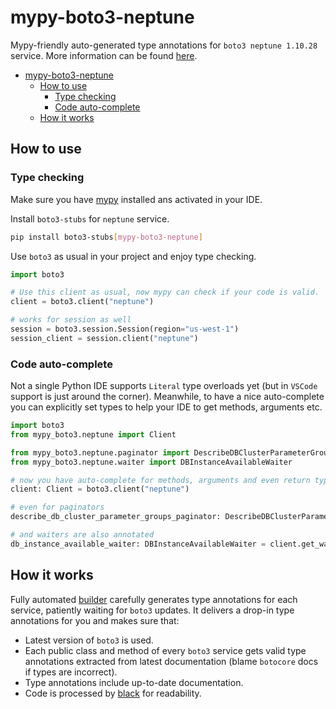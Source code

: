 # mypy-boto3-neptune

Mypy-friendly auto-generated type annotations for `boto3 neptune 1.10.28` service.
More information can be found [here](https://github.com/vemel/mypy_boto3).

- [mypy-boto3-neptune](#mypy-boto3-neptune)
  - [How to use](#how-to-use)
    - [Type checking](#type-checking)
    - [Code auto-complete](#code-auto-complete)
  - [How it works](#how-it-works)

## How to use

### Type checking

Make sure you have [mypy](https://github.com/python/mypy) installed ans activated in your IDE.

Install `boto3-stubs` for `neptune` service.

```bash
pip install boto3-stubs[mypy-boto3-neptune]
```

Use `boto3` as usual in your project and enjoy type checking.

```python
import boto3

# Use this client as usual, now mypy can check if your code is valid.
client = boto3.client("neptune")

# works for session as well
session = boto3.session.Session(region="us-west-1")
session_client = session.client("neptune")

```

### Code auto-complete

Not a single Python IDE supports `Literal` type overloads yet (but in `VSCode` support is just around the corner).
Meanwhile, to have a nice auto-complete you can explicitly set types to help your IDE to get methods, arguments etc.

```python
import boto3
from mypy_boto3.neptune import Client

from mypy_boto3.neptune.paginator import DescribeDBClusterParameterGroupsPaginator
from mypy_boto3.neptune.waiter import DBInstanceAvailableWaiter

# now you have auto-complete for methods, arguments and even return types
client: Client = boto3.client("neptune")

# even for paginators
describe_db_cluster_parameter_groups_paginator: DescribeDBClusterParameterGroupsPaginator = client.get_paginator("describe_db_cluster_parameter_groups")

# and waiters are also annotated
db_instance_available_waiter: DBInstanceAvailableWaiter = client.get_waiter("db_instance_available")
```

## How it works

Fully automated [builder](https://github.com/vemel/mypy_boto3) carefully generates
type annotations for each service, patiently waiting for `boto3` updates. It delivers
a drop-in type annotations for you and makes sure that:

- Latest version of `boto3` is used.
- Each public class and method of every `boto3` service gets valid type annotations
  extracted from latest documentation (blame `botocore` docs if types are incorrect).
- Type annotations include up-to-date documentation.
- Code is processed by [black](https://github.com/psf/black) for readability.